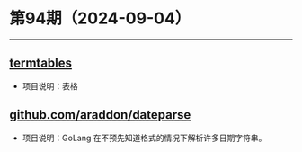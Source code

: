 # 第94期（2024-09-04）

---
## [termtables](https://github.com/scylladb/termtables)
- 项目说明：表格

## [github.com/araddon/dateparse](github.com/araddon/dateparse)
- 项目说明：GoLang 在不预先知道格式的情况下解析许多日期字符串。
